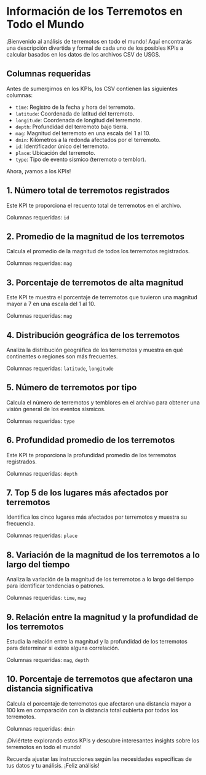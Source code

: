 # Información de los Terremotos en Todo el Mundo

¡Bienvenido al análisis de terremotos en todo el mundo! Aquí encontrarás una descripción divertida y formal de cada uno de los posibles KPIs a calcular basados en los datos de los archivos CSV de USGS.

## Columnas requeridas

Antes de sumergirnos en los KPIs, los CSV contienen las siguientes columnas:

- `time`: Registro de la fecha y hora del terremoto.
- `latitude`: Coordenada de latitud del terremoto.
- `longitude`: Coordenada de longitud del terremoto.
- `depth`: Profundidad del terremoto bajo tierra.
- `mag`: Magnitud del terremoto en una escala del 1 al 10.
- `dmin`: Kilómetros a la redonda afectados por el terremoto.
- `id`: Identificador único del terremoto.
- `place`: Ubicación del terremoto.
- `type`: Tipo de evento sísmico (terremoto o temblor).

Ahora, ¡vamos a los KPIs!

## 1. Número total de terremotos registrados

Este KPI te proporciona el recuento total de terremotos en el archivo.

Columnas requeridas: `id`

## 2. Promedio de la magnitud de los terremotos

Calcula el promedio de la magnitud de todos los terremotos registrados.

Columnas requeridas: `mag`

## 3. Porcentaje de terremotos de alta magnitud

Este KPI te muestra el porcentaje de terremotos que tuvieron una magnitud mayor a 7 en una escala del 1 al 10.

Columnas requeridas: `mag`

## 4. Distribución geográfica de los terremotos

Analiza la distribución geográfica de los terremotos y muestra en qué continentes o regiones son más frecuentes.

Columnas requeridas: `latitude`, `longitude`

## 5. Número de terremotos por tipo

Calcula el número de terremotos y temblores en el archivo para obtener una visión general de los eventos sísmicos.

Columnas requeridas: `type`

## 6. Profundidad promedio de los terremotos

Este KPI te proporciona la profundidad promedio de los terremotos registrados.

Columnas requeridas: `depth`

## 7. Top 5 de los lugares más afectados por terremotos

Identifica los cinco lugares más afectados por terremotos y muestra su frecuencia.

Columnas requeridas: `place`

## 8. Variación de la magnitud de los terremotos a lo largo del tiempo

Analiza la variación de la magnitud de los terremotos a lo largo del tiempo para identificar tendencias o patrones.

Columnas requeridas: `time`, `mag`

## 9. Relación entre la magnitud y la profundidad de los terremotos

Estudia la relación entre la magnitud y la profundidad de los terremotos para determinar si existe alguna correlación.

Columnas requeridas: `mag`, `depth`

## 10. Porcentaje de terremotos que afectaron una distancia significativa

Calcula el porcentaje de terremotos que afectaron una distancia mayor a 100 km en comparación con la distancia total cubierta por todos los terremotos.

Columnas requeridas: `dmin`

¡Diviértete explorando estos KPIs y descubre interesantes insights sobre los terremotos en todo el mundo!

Recuerda ajustar las instrucciones según las necesidades específicas de tus datos y tu análisis. ¡Feliz análisis!